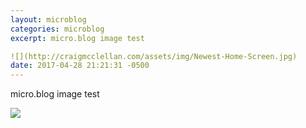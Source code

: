```yaml
---
layout: microblog
categories: microblog
excerpt: micro.blog image test 

![](http://craigmcclellan.com/assets/img/Newest-Home-Screen.jpg)
date: 2017-04-28 21:21:31 -0500
---
```


micro.blog image test 

![](http://craigmcclellan.com/assets/img/Newest-Home-Screen.jpg)